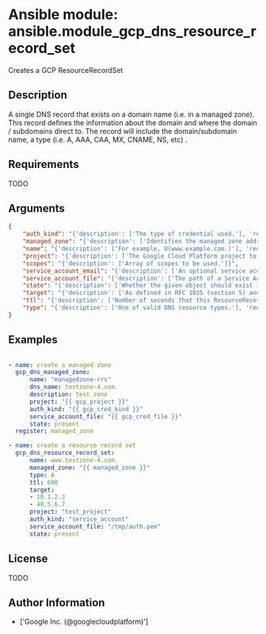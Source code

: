 # Ansible module: ansible.module_gcp_dns_resource_record_set


Creates a GCP ResourceRecordSet

## Description

A single DNS record that exists on a domain name (i.e. in a managed zone).
This record defines the information about the domain and where the domain / subdomains direct to.
The record will include the domain/subdomain name, a type (i.e. A, AAA, CAA, MX, CNAME, NS, etc) .

## Requirements

TODO

## Arguments

``` json
{
    "auth_kind": "{'description': ['The type of credential used.'], 'required': True, 'choices': ['machineaccount', 'serviceaccount', 'application']}",
    "managed_zone": "{'description': ['Identifies the managed zone addressed by this request.', 'Can be the managed zone name or id.'], 'required': True}",
    "name": "{'description': ['For example, U(www.example.com.)'], 'required': True}",
    "project": "{'description': ['The Google Cloud Platform project to use.'], 'default': None}",
    "scopes": "{'description': ['Array of scopes to be used.']}",
    "service_account_email": "{'description': ['An optional service account email address if machineaccount is selected and the user does not wish to use the default email.']}",
    "service_account_file": "{'description': ['The path of a Service Account JSON file if serviceaccount is selected as type.']}",
    "state": "{'description': ['Whether the given object should exist in GCP'], 'choices': ['present', 'absent'], 'default': 'present'}",
    "target": "{'description': ['As defined in RFC 1035 (section 5) and RFC 1034 (section 3.6.1) .'], 'required': False}",
    "ttl": "{'description': ['Number of seconds that this ResourceRecordSet can be cached by resolvers.'], 'required': False}",
    "type": "{'description': ['One of valid DNS resource types.'], 'required': True, 'choices': ['A', 'AAAA', 'CAA', 'CNAME', 'MX', 'NAPTR', 'NS', 'PTR', 'SOA', 'SPF', 'SRV', 'TXT']}",
}
```

## Examples


``` yaml

- name: create a managed zone
  gcp_dns_managed_zone:
      name: "managedzone-rrs"
      dns_name: testzone-4.com.
      description: test zone
      project: "{{ gcp_project }}"
      auth_kind: "{{ gcp_cred_kind }}"
      service_account_file: "{{ gcp_cred_file }}"
      state: present
  register: managed_zone

- name: create a resource record set
  gcp_dns_resource_record_set:
      name: www.testzone-4.com.
      managed_zone: "{{ managed_zone }}"
      type: A
      ttl: 600
      target:
      - 10.1.2.3
      - 40.5.6.7
      project: "test_project"
      auth_kind: "service_account"
      service_account_file: "/tmp/auth.pem"
      state: present

```

## License

TODO

## Author Information
  - ['Google Inc. (@googlecloudplatform)']
